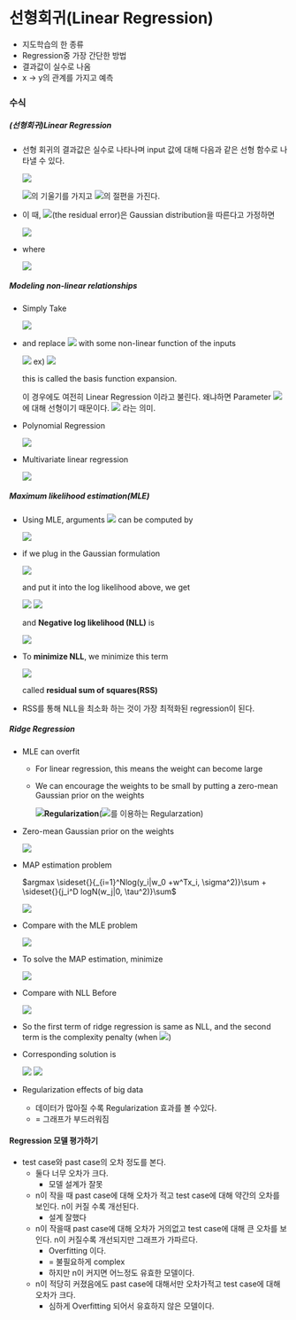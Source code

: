 # 선형회귀(Linear Regression)

- 지도학습의 한 종류
- Regression중 가장 간단한 방법
- 결과값이 실수로 나옴
- x -> y의 관계를 가지고 예측

### 수식

##### (선형회귀)Linear Regression

- 선형 회귀의 결과값은 실수로 나타나며 input 값에 대해 다음과 같은 선형 함수로 나타낼 수 있다.

  <img src="https://render.githubusercontent.com/render/math?math=y(x)=w^Tx %2B \epsilon">

  <img src="https://render.githubusercontent.com/render/math?math=w^T">의 기울기를 가지고 <img src="https://render.githubusercontent.com/render/math?math=\epsilon">의 절편을 가진다.

- 이 때, <img src="https://render.githubusercontent.com/render/math?math=\epsilon">(the residual error)은 Gaussian distribution을 따른다고 가정하면

  <img src="https://render.githubusercontent.com/render/math?math=p(y|\theta) = \mathcal{N}(y|u(x), \sigma^2(x))">

- where

  <img src="https://render.githubusercontent.com/render/math?math=u(x) = w^Tx = w_0 %2B w_1x">

##### Modeling non-linear relationships

- Simply Take

  <img src="https://render.githubusercontent.com/render/math?math=p(y|x, \theta) = \mathcal{N}(y|w^Tx, \sigma^2)">

- and replace <img src="https://render.githubusercontent.com/render/math?math=x"> with some non-linear function of the inputs

  <img src="https://render.githubusercontent.com/render/math?math=p(y|x, \theta) = \mathcal{N}(y|w^T\phi(x), \epsilon^2)">	ex) <img src="https://render.githubusercontent.com/render/math?math=\phi(x) = x^2, \phi(x) = 2x %2B 3x^2">

  this is called the basis function expansion.

  이 경우에도 여전히 Linear Regression 이라고 불린다. 왜냐하면 Parameter <img src="https://render.githubusercontent.com/render/math?math=w">에 대해 선형이기 때문이다. <img src="https://render.githubusercontent.com/render/math?math=w(x %2B x^2) = wx %2B wx^2"> 라는 의미.

- Polynomial Regression

  <img src="https://render.githubusercontent.com/render/math?math=x, x^2, x^n...">

- Multivariate linear regression

  <img src="https://render.githubusercontent.com/render/math?math=w_0 %2B w_1x_1 %2B w_2x_2, w_0 %2B w_1x_1 %2B w_2x_2 %2B w_3x_1^2 %2B w_4x_2^2 ...">

##### Maximum likelihood estimation(MLE)

- Using MLE, arguments  <img src="https://render.githubusercontent.com/render/math?math=\theta"> can be computed by

  <img src="https://render.githubusercontent.com/render/math?math=$arg \space \space max \space\space logp(D|\theta)=\sum_{i=1}^N logp(y_i|x_i, \theta)$">

- if we plug in the Gaussian formulation

  <img src="https://render.githubusercontent.com/render/math?math=$p(y|x, \theta) = \mathcal{N}(y|w^Tx, \sigma^2)$">

  and put it into the log likelihood above, we get

  <img src="https://render.githubusercontent.com/render/math?math=$=\sum_{i=1}^N log[(\frac{1}{2\pi\sigma^2})^{\frac{1}{2}}exp(-\frac{1}{2\sigma^2}(y_i-w^Tx_i)^2)]$">

  <img src="https://render.githubusercontent.com/render/math?math=$=-\frac{N}{2}log(2\pi\sigma^2) - \frac{1}{2\sigma^2}\sum_{i=1}^N(y_i - w^Tx_i)^2$">

  and **Negative log likelihood (NLL)** is

  <img src="https://render.githubusercontent.com/render/math?math=$\frac{N}{2}log(2\pi\sigma^2) %2B \frac{1}{2\sigma^2}\sum_{i=1^N}(y_i - w^Tx_i)^2$">

  

- To **minimize NLL**, we minimize this term

  <img src="https://render.githubusercontent.com/render/math?math=$\sum_{i=1}^N(y_i - w^Tx_i)^2$">

  called **residual sum of squares(RSS)**

- RSS를 통해 NLL을 최소화 하는 것이 가장 최적화된 regression이 된다.

##### Ridge Regression

- MLE can overfit

  - For linear regression, this means the weight can become large

  - We can encourage the weights to be small by putting a zero-mean Gaussian prior on the weights

    <img src="https://render.githubusercontent.com/render/math?math=- l_2">**Regularization**(<img src="https://render.githubusercontent.com/render/math?math=\lambda||w||^2">를 이용하는 Regularzation)

- Zero-mean Gaussian prior on the weights

  <img src="https://render.githubusercontent.com/render/math?math=$p(w) = \prod_j \mathcal{N}(w_j|0, \tau^2)$">

- MAP estimation problem

  $argmax \sideset{}{_{i=1}^Nlog(y_i|w_0 +w^Tx_i, \sigma^2)}\sum + \sideset{}{j_i^D logN(w_j|0, \tau^2)}\sum$

  <img src="https://render.githubusercontent.com/render/math?math=$argmax \sum_{i=1}^N log\mathcal{N}(y_i|w_0 %2B w^Tx_i, \sigma^2) %2B \sum_{j_i}^D logN(w_j|0, \tau^2)$">

- Compare with the MLE problem

  <img src="https://render.githubusercontent.com/render/math?math=$arg \space \space max \space\space logp(D|\theta)=\sum_{i=1}^N logp(y_i|x_i, \theta)$">

- To solve the MAP estimation, minimize

  <img src="https://render.githubusercontent.com/render/math?math=$J(w) = \frac{1}{N}\sum_{i=1}^N (y_i-(w_0+w^Tx_i))^2 %2B \lambda||w||_2^2$">

- Compare with NLL Before

  <img src="https://render.githubusercontent.com/render/math?math=$\sum_{i=1}^N(y_i - w^Tx_i)^2$">

- So the first term of ridge regression is same as NLL, and the second term is the complexity penalty (when <img src="https://render.githubusercontent.com/render/math?math=\lambda > 0" >)

- Corresponding solution is

  <img src="https://render.githubusercontent.com/render/math?math=$\hat{w}_{ridge} = (\lambda I_D %2B X^TX)^{-1}X^Ty$" >

  <img src="https://render.githubusercontent.com/render/math?math=$\hat{w}_{OLS} = (X^TX)^{-1}X^Ty$" >

- Regularization effects of big data

  - 데이터가 많아질 수록 Regularization 효과를 볼 수있다.
  - = 그래프가 부드러워짐

#### Regression 모델 평가하기

- test case와 past case의 오차 정도를 본다.
  - 둘다 너무 오차가 크다.
    - 모델 설계가 잘못
  - n이 작을 때 past case에 대해 오차가 적고 test case에 대해 약간의 오차를 보인다. n이 커질 수록 개선된다.
    - 설계 잘했다
  - n이 작을때 past case에 대해 오차가 거의없고 test case에 대해 큰 오차를 보인다. n이 커질수록 개선되지만 그래프가 가파르다.
    - Overfitting 이다.
    - = 불필요하게 complex
    - 하지만 n이 커지면 어느정도 유효한 모델이다.
  - n이 적당히 커졌음에도 past case에 대해서만 오차가적고 test case에 대해 오차가 크다.
    - 심하게 Overfitting 되어서 유효하지 않은 모델이다.